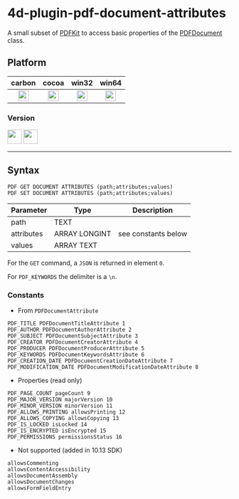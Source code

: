 # 4d-plugin-pdf-document-attributes
A small subset of [PDFKit](https://developer.apple.com/documentation/pdfkit?language=objc) to access basic properties of the [PDFDocument](https://developer.apple.com/documentation/pdfkit/pdfdocument?language=objc) class.

## Platform

| carbon | cocoa | win32 | win64 |
|:------:|:-----:|:---------:|:---------:|
|<img src="https://cloud.githubusercontent.com/assets/1725068/22371562/1b091f0a-e4db-11e6-8458-8653954a7cce.png" width="24" height="24" />|<img src="https://cloud.githubusercontent.com/assets/1725068/22371562/1b091f0a-e4db-11e6-8458-8653954a7cce.png" width="24" height="24" />|<img src="https://cloud.githubusercontent.com/assets/1725068/22371562/1b091f0a-e4db-11e6-8458-8653954a7cce.png" width="24" height="24" />|<img src="https://cloud.githubusercontent.com/assets/1725068/22371562/1b091f0a-e4db-11e6-8458-8653954a7cce.png" width="24" height="24" />|

### Version

<img src="https://cloud.githubusercontent.com/assets/1725068/18940649/21945000-8645-11e6-86ed-4a0f800e5a73.png" width="32" height="32" /> <img src="https://cloud.githubusercontent.com/assets/1725068/18940648/2192ddba-8645-11e6-864d-6d5692d55717.png" width="32" height="32" />

---

## Syntax

```
PDF GET DOCUMENT ATTRIBUTES (path;attributes;values)
PDF SET DOCUMENT ATTRIBUTES (path;attributes;values)
```

Parameter|Type|Description
------------|------------|----
path|TEXT|
attributes|ARRAY LONGINT|see constants below
values|ARRAY TEXT|

For the ``GET`` command, a ``JSON`` is returned in element ``0``.

For ``PDF_KEYWORDS`` the delimiter is a ``\n``.

### Constants

* From ``PDFDocumentAttribute``

```
PDF_TITLE PDFDocumentTitleAttribute 1
PDF_AUTHOR PDFDocumentAuthorAttribute 2
PDF_SUBJECT PDFDocumentSubjectAttribute 3
PDF_CREATOR PDFDocumentCreatorAttribute 4
PDF_PRODUCER PDFDocumentProducerAttribute 5
PDF_KEYWORDS PDFDocumentKeywordsAttribute 6
PDF_CREATION_DATE PDFDocumentCreationDateAttribute 7 
PDF_MODIFICATION_DATE PDFDocumentModificationDateAttribute 8
```

* Properties (read only)

```
PDF_PAGE_COUNT pageCount 9
PDF_MAJOR_VERSION majorVersion 10
PDF_MINOR_VERSION minorVersion 11
PDF_ALLOWS_PRINTING allowsPrinting 12
PDF_ALLOWS_COPYING allowsCopying 13
PDF_IS_LOCKED isLocked 14
PDF_IS_ENCRYPTED isEncrypted 15
PDF_PERMISSIONS permissionsStatus 16
```

* Not supported (added in 10.13 SDK)

```
allowsCommenting
allowsContentAccessibility
allowsDocumentAssembly
allowsDocumentChanges
allowsFormFieldEntry
```

